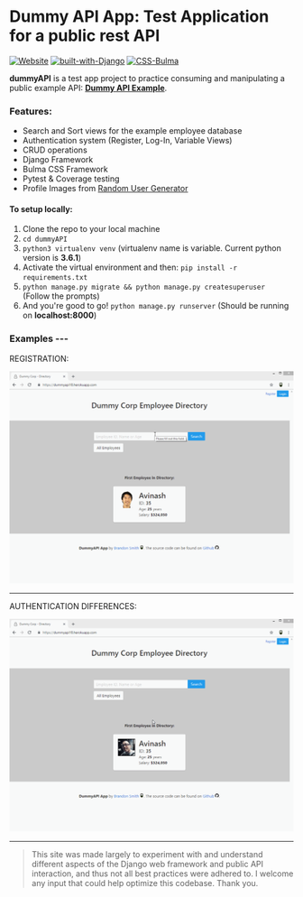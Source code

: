 # Dummy API App: Test Application for a public rest API

[![Website](https://img.shields.io/badge/website-live-brightgreen.svg?style=flat-square)](https://dummyapi18.herokuapp.com/) [![built-with-Django](https://img.shields.io/badge/Built%20With-Django%202.1.2-orange.svg?style=flat-square)](https://www.djangoproject.com/) [![CSS-Bulma](https://img.shields.io/badge/CSS-Bulma-blue.svg?style=flat-square)](https://bulma.io/)

**dummyAPI** is a test app project to practice consuming and manipulating a public example API: **[Dummy API Example](http://dummy.restapiexample.com/)**.

### Features:

- Search and Sort views for the example employee database
- Authentication system (Register, Log-In, Variable Views)
- CRUD operations
- Django Framework
- Bulma CSS Framework
- Pytest & Coverage testing
- Profile Images from [Random User Generator](https://randomuser.me/)

#### To setup locally:

1. Clone the repo to your local machine
2. `cd dummyAPI`
3. `python3 virtualenv venv` (virtualenv name is variable. Current python version is **3.6.1**)
4. Activate the virtual environment and then: `pip install -r requirements.txt`
5. `python manage.py migrate && python manage.py createsuperuser` (Follow the prompts)
6. And you're good to go! `python manage.py runserver` (Should be running on **localhost:8000**)

### Examples ---

REGISTRATION:

![Registration Gif](readme/registration.gif)

---

AUTHENTICATION DIFFERENCES:

![Authentication Changes Gif](readme/diff%20users.gif)

---

> This site was made largely to experiment with and understand different aspects of the Django web framework and public API interaction, and thus not all best practices were adhered to. I welcome any input that could help optimize this codebase. Thank you.
